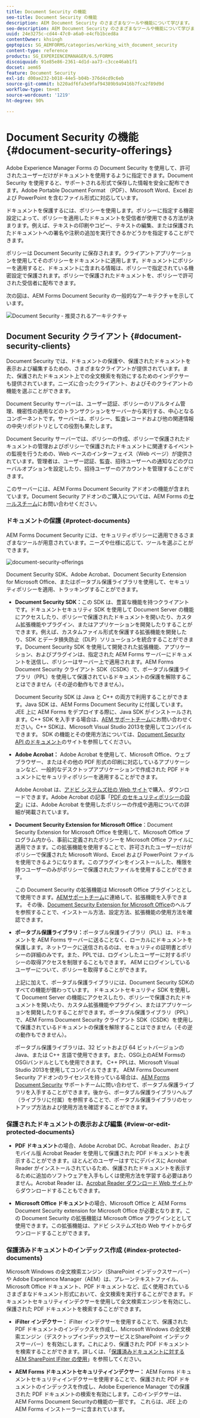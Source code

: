 ```yaml
---
title: Document Security の機能
seo-title: Document Security の機能
description: AEM Document Security のさまざまなツールや機能について学びます。
seo-description: AEM Document Security のさまざまなツールや機能について学びます。
uuid: 24e3275c-cd44-47c0-a6a0-e4cfb1bced8a
contentOwner: khsingh
geptopics: SG_AEMFORMS/categories/working_with_document_security
content-type: reference
products: SG_EXPERIENCEMANAGER/6.5/FORMS
discoiquuid: 91e85e86-2361-4d1d-aa73-c3cce46ab1f1
docset: aem65
feature: Document Security
exl-id: d00ae232-b018-44e5-b04b-376d4cd9c6eb
source-git-commit: b220adf6fa3e9faf94389b9a9416b7fca2f89d9d
workflow-type: tm+mt
source-wordcount: '1219'
ht-degree: 90%

---
```


# Document Security の機能{#document-security-offerings}

Adobe Experience Manager Forms の Document Security を使用して、許可されたユーザーだけがドキュメントを使用するように指定できます。Document Security を使用すると、サポートされる形式で保存した情報を安全に配布できます。Adobe Portable Document Format （PDF）、Microsoft Word、Excel および PowerPoint を含むファイル形式に対応しています。

ドキュメントを保護するには、ポリシーを使用します。ポリシーに指定する機密設定によって、ポリシーを適用したドキュメントを受信者が使用できる方法が決まります。例えば、テキストの印刷やコピー、テキストの編集、または保護されたドキュメントへの署名や注釈の追加を実行できるかどうかを指定することができます。

ポリシーは Document Security に保存されます。クライアントアプリケーションを使用してそのポリシーをドキュメントに適用します。ドキュメントにポリシーを適用すると、ドキュメントに含まれる情報は、ポリシーで指定されている機密設定で保護されます。ポリシーで保護されたドキュメントを、ポリシーで許可された受信者に配布できます。

次の図は、AEM Forms Document Security の一般的なアーキテクチャを示しています。

![Document Security - 推奨されるアーキテクチャ](do-not-localize/document_security_architecture.png)

## Document Security クライアント {#document-security-clients}

Document Security では、ドキュメントの保護や、保護されたドキュメントを表示および編集するための、さまざまなクライアントが提供されています。また、保護されたドキュメント上での全文検索を有効にするためのインデクサーも提供されています。ニーズに合ったクライアント、およびそのクライアントの機能を選ぶことができます。

Document Security サーバーは、ユーザー認証、ポリシーのリアルタイム管理、機密性の適用などのトランザクションをサーバーから実行する、中心となるコンポーネントです。サーバーは、ポリシー、監査レコードおよび他の関連情報の中央リポジトリとしての役割も果たします。

Document Security サーバーでは、ポリシーの作成、ポリシーで保護されたドキュメントの管理およびポリシーで保護されたドキュメントに関連するイベントの監視を行うための、Web ベースのインターフェイス（Web ページ）が提供されています。管理者は、ユーザー認証、監査、招待ユーザーへの通知などのグローバルオプションを設定したり、招待ユーザーのアカウントを管理することができます。

このサーバーには、AEM Forms Document Security アドオンの機能が含まれています。Document Security アドオンのご購入については、AEM Forms の[セールスチーム](https://www.adobe.com/products/request-consultation/marketing-cloud.html?s_osc=70114000002JNwKAAW&amp;s_iid=70114000002JHs3AAG)にお問い合わせください。

### ドキュメントの保護  {#protect-documents}

AEM Forms Document Security には、セキュリティポリシーに適用できるさまざまなツールが用意されています。ニーズや仕様に応じて、ツールを選ぶことができます。

![document-security-offerings](assets/document-security-offerings.png)

Document Security SDK、Adobe Acrobat、Document Security Extension for Microsoft Office、またはポータブル保護ライブラリを使用して、セキュリティポリシーを適用、トラッキングすることができます。

* **Document Security SDK：**&#x200B;この SDK は、豊富な機能を持つクライアントです。ドキュメントセキュリティ SDK を使用して Document Server の機能にアクセスしたり、ポリシーで保護されたドキュメントを開いたり、カスタム拡張機能やプラグイン、またはアプリケーションを開発したりすることができます。例えば、カスタムファイル形式を保護する拡張機能を開発したり、SDK とデータ損失防止（DLP）ソリューションを統合することができます。Document Security SDK を使用して開発された拡張機能、アプリケーション、およびプラグインは、指定された AEM Forms サーバーにドキュメントを送信し、ポリシーはサーバー上で適用されます。AEM Forms Document Security クライアント SDK（CSDK）で、ポータブル保護ライブラリ（PPL）を使用して保護されているドキュメントの保護を解除することはできません（その逆の動作もできません）。

   Document Security SDK は Java と C++ の両方で利用することができます。Java SDK は、AEM Forms Document Security に付属しています。JEE 上に AEM Forms をデプロイする際に、Java SDK がインストールされます。C++ SDK を入手する場合は、[AEM サポートチーム](https://helpx.adobe.com/jp/marketing-cloud/contact-support.html)にお問い合わせください。C++ SDKは、Microsoft Visual Studio 2013を使用してコンパイルできます。 SDK の機能とその使用方法については、[Document Security API のドキュメント](https://help.adobe.com/en_US/livecycle/11.0/Services/WS92d06802c76abadb76c48dfe12dbeb3e281-7ff0.2.html)のサイトを参照してください。 

* **Adobe Acrobat：** Adobe Acrobat を使用して、Microsoft Office、ウェブブラウザー、またはその他の PDF 形式の印刷に対応しているアプリケーションなど、一般的なデスクトップアプリケーションで作成された PDF ドキュメントにセキュリティポリシーを適用することができます。

   Adobe Acrobat は、[アドビ システムズ社の Web サイト](https://acrobat.adobe.com/jp/ja/free-trial-download.html)で購入、ダウンロードできます。Adobe Acrobat の記事「[PDF のセキュリティポリシーの設定](https://helpx.adobe.com/jp/acrobat/using/setting-security-policies-pdfs.html)」には、Adobe Acrobat を使用したポリシーの作成や適用についての詳細が掲載されています。 

* **Document Security Extension for Microsoft Office**：Document Security Extension for Microsoft Office を使用して、Microsoft Office プログラム内から、事前に定義されたポリシーを Microsoft Office ファイルに適用できます。この拡張機能を使用することで、許可されたユーザーだけがポリシーで保護された Microsoft Word、Excel および PowerPoint ファイルを使用できるようになります。このプラグインをインストールした、権限を持つユーザーのみがポリシーで保護されたファイルを使用することができます。﻿

   この Document Security の拡張機能は Microsoft Office プラグインととして使用できます。[AEMサポートチーム](https://helpx.adobe.com/ca/marketing-cloud/contact-support.html)に連絡して、拡張機能を入手できます。 その後、[Document Security Extension for Microsoft Office](https://helpx.adobe.com/aem-forms/aem-document-security/download-installer.html)のヘルプを参照することで、インストール方法、設定方法、拡張機能の使用方法を確認できます。

* **ポータブル保護ライブラリ：**&#x200B;ポータブル保護ライブラリ（PLL）は、ドキュメントを AEM Forms サーバーに送ることなく、ローカルにドキュメントを保護します。ネットワークに送信されるのは、セキュリティの証明書とポリシーの詳細のみです。また、PPLでは、ログインしたユーザーに対するポリシーの取得アクセスを制限することもできます。 AEM にログインしているユーザーについて、ポリシーを取得することができます。

   上記に加えて、ポータブル保護ライブラリには、Document Security SDKのすべての機能が備わっています。 ドキュメントセキュリティ SDK を使用して Document Server の機能にアクセスしたり、ポリシーで保護されたドキュメントを開いたり、カスタム拡張機能やプラグイン、またはアプリケーションを開発したりすることができます。ポータブル保護ライブラリ（PPL）で、AEM Forms Document Security クライアント SDK（CSDK）を使用して保護されているドキュメントの保護を解除することはできません（その逆の動作もできません）。

   ポータブル保護ライブラリは、32 ビットおよび 64 ビットバージョンの Java、または C++ 言語で使用できます。また、OSGi上のAEM FormsのOSGiバンドルとしても使用できます。 C++ PPLは、Microsoft Visual Studio 2013を使用してコンパイルできます。 AEM Forms Document Security アドオンのライセンスを持っている場合は、[AEM Forms Document Security](https://helpx.adobe.com/marketing-cloud/contact-support.html) サポートチームに問い合わせて、ポータブル保護ライブラリを入手することができます。後から、ポータブル保護ライブラリヘルプ（ライブラリに付属）を参照することで、ポータブル保護ライブラリのセットアップ方法および使用方法を確認することができます。

### 保護されたドキュメントの表示および編集  {#view-or-edit-protected-documents}

* **PDF ドキュメント**&#x200B;の場合、Adobe Acrobat DC、Acrobat Reader、およびモバイル版 Acrobat Reader を使用して保護された PDF ドキュメントを表示することができます。ほとんどのユーザーはすでにデバイスに Acrobat Reader がインストールされているため、保護されたドキュメントを表示するために追加のソフトウェアを入手もしくは使用方法を学習する必要はありません。Acrobat Reader は、[Acrobat Reader ダウンロード Web サイト](https://get.adobe.com/reader/)からダウンロードすることもできます。

* **Microsoft Office ドキュメント**&#x200B;の場合、Microsoft Office と AEM Forms Document Security extension for Microsoft Office が必要となります。この Document Security の拡張機能は Microsoft Office プラグインととして使用できます。この拡張機能は、アドビ システムズ社の Web サイトからダウンロードすることができます。

### 保護済みドキュメントのインデックス作成  {#index-protected-documents}

Microsoft Windows の全文検索エンジン（SharePoint インデックスサーバー）や Adobe Experience Manager（AEM）は、プレーンテキストファイル、Microsoft Office ドキュメント、PDF ドキュメントなど、広く使用されているさまざまなドキュメント形式において、全文検索を実行することができます。ドキュメントセキュリティインデクサーを使用して全文検索エンジンを有効にし、保護された PDF ドキュメントを検索することができます。

* **iFilter インデクサー：** iFilter インデクサーを使用することで、保護された PDF ドキュメントのインデックスを作成し、Microsoft Windows の全文検索エンジン（デスクトップインデックスサービスとSharePoint インデックスサーバー）を有効にします。これにより、保護された PDF ドキュメントを検索することができます。詳しくは、「[保護済みドキュメントに対する AEM SharePoint IFilter の使用](assets/sharepoint-ifilter-doc-security.pdf)」を参照してください。 

* **AEM Forms ドキュメントセキュリティインデクサー：** AEM Forms ドキュメントセキュリティインデクサーを使用することで、保護された PDF ドキュメントのインデックスを作成し、Adobe Experience Manager での保護された PDF ドキュメントの検索を有効にします。このインデクサーは、AEM Forms Document Securityの機能の一部です。 これらは、JEE 上の AEM Forms インストーラーに含まれています。

